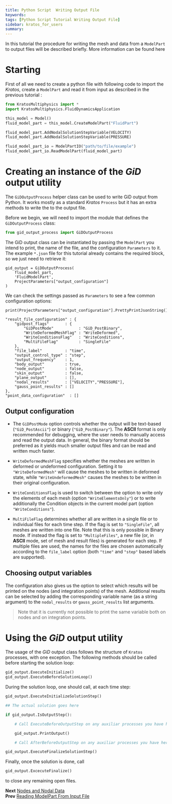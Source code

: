 ```yaml
---
title: Python Script  Writing Output File
keywords: 
tags: [Python Script Tutorial Writing Output File]
sidebar: kratos_for_users
summary: 
---
```


In this tutorial the procedure for writing the mesh and data from a `ModelPart` to output files will be described briefly. More information can be found here

# Starting
First of all we need to create a python file with following code to import the *Kratos*, create a `ModelPart` and read it from input as described in the previous tutorial :

```python
from KratosMultiphysics import *
import KratosMultiphysics.FluidDynamicsApplication

this_model = Model()
fluid_model_part = this_model.CreateModelPart("FluidPart")

fluid_model_part.AddNodalSolutionStepVariable(VELOCITY)
fluid_model_part.AddNodalSolutionStepVariable(PRESSURE)

fluid_model_part_io = ModelPartIO("path/to/file/example")
fluid_model_part_io.ReadModelPart(fluid_model_part)
```

# Creating an instance of the *GiD* output utility

The `GiDOutputProcess` helper class can be used to write GiD output from Python. It works mostly as a standard *Kratos* `Process` but it has an extra methods to write the to the output file.

Before we begin, we will need to import the module that defines the `GiDOutputProcess` class:

```python
from gid_output_process import GiDOutputProcess
```

The GiD output class can be instantiated by passing the `ModelPart` you intend to print, the name of the file, and the configuration `Parameters` to it. The example `*.json` file for this tutorial already contains the required block, so we just need to retrieve it:

```Pyhon
gid_output = GiDOutputProcess(
    fluid_model_part,
    'FluidModelPart',
    ProjectParameters["output_configuration"]
)
```

We can check the settings passed as `Parameters` to see a few common configuration options:

```Pyhon
print(ProjectParameters["output_configuration"].PrettyPrintJsonString())
```

```
"result_file_configuration" : {
    "gidpost_flags"       : {
        "GiDPostMode"           : "GiD_PostBinary",
        "WriteDeformedMeshFlag" : "WriteDeformed",
        "WriteConditionsFlag"   : "WriteConditions",
        "MultiFileFlag"         : "SingleFile"
    },
    "file_label"          : "time",
    "output_control_type" : "step",
    "output_frequency"    : 1,
    "body_output"         : true,
    "node_output"         : false,
    "skin_output"         : false,
    "plane_output"        : [],
    "nodal_results"       : ["VELOCITY","PRESSURE"],
    "gauss_point_results" : []
},
"point_data_configuration"  : []
```

## Output configuration

- The `GiDPostMode` option controls whether the output will be text-based (`"GiD_PostAscii"`) or binary (`"GiD_PostBinary"`). The **ASCII** format is only recommended for debugging, where the user needs to manually access and read the output data. In general, the binary format should be preferred as it yields much smaller output files and can be read and written much faster.

- `WriteDeformedMeshFlag` specifies whether the meshes are written in deformed or undeformed configuration. Setting it to `"WriteDeformedMesh"` will cause the meshes to be written in deformed state, while `"WriteUndeformedMesh"` causes the meshes to be written in their original configuration.

- `WriteConditionsFlag` is used to switch between the option to write only the elements of each mesh (option `"WriteElementsOnly"`) or to write additionally the Condition objects in the current model part (option `"WriteConditions"`).

- `MultiFileFlag` determines whether all are written in a single file or to individual files for each time step. If the flag is set to `"SingleFile"`, all meshes are written into one file. Note that this is only possible in Binary mode. If instead the flag is set to `"MultipleFiles"`, a new file (or, in **ASCII** mode, set of mesh and result files) is generated for each step. If multiple files are used, the names for the files are chosen automatically according to the `file_label` option (both `"time"` and `"step"` based labels are supported).

## Choosing output variables

The configuration also gives us the option to select which results will be printed on the nodes (and integration points) of the mesh. Additional results can be selected by adding the corresponding variable name (as a string argument) to the `nodal_results` or `gauss_point_results` list arguments.


 > Note that it is currently not possible to print the same variable both on nodes and on integration points.

# Using the *GiD* output utility

The usage of the *GiD* output class follows the structure of `Kratos` processes, with one exception. The following methods should be called before starting the solution loop:
```python
gid_output.ExecuteInitialize()
gid_output.ExecuteBeforeSolutionLoop()
```

During the solution loop, one should call, at each time step:
```python
gid_output.ExecuteInitializeSolutionStep()

## The actual solution goes here

if gid_output.IsOutputStep():

    # Call ExecuteBeforeOutputStep on any auxiliar processes you have here

    gid_output.PrintOutput()

    # Call AfterBeforeOutputStep on any auxiliar processes you have here

gid_output.ExecuteFinalizeSolutionStep()
```

Finally, once the solution is done, call
```python
gid_output.ExcecuteFinalize()
```
to close any remaining open files.

**Next** [Nodes and Nodal Data](nodes-and-data)<br>
**Prev** [Reading ModelPart From Input File](reading-input)